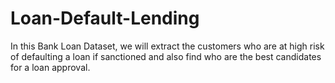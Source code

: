 # Loan-Default-Lending
In this Bank Loan Dataset, we will extract the customers who are at high risk of defaulting a loan if sanctioned and also find who are the best candidates for a loan approval.
